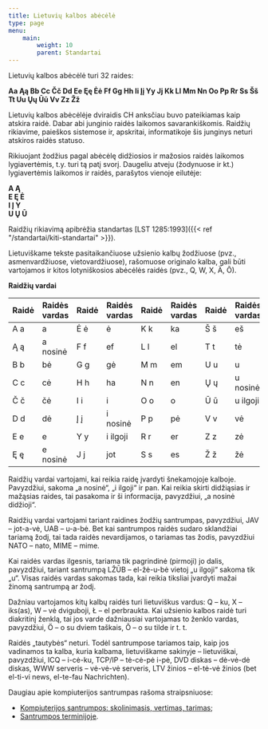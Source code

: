 ```yaml
---
title: Lietuvių kalbos abėcėlė
type: page
menu:
    main:
        weight: 10
        parent: Standartai
---
```


Lietuvių kalbos abėcėlė turi 32 raides:

**Aa Ąą Bb Cc Čč Dd Ee Ęę Ėė Ff Gg Hh Ii Įį Yy Jj Kk Ll Mm Nn Oo Pp Rr Ss Šš Tt Uu Ųų Ūū Vv Zz Žž**

Lietuvių kalbos abėcėlėje dviraidis CH anksčiau buvo pateikiamas kaip atskira raidė. Dabar abi junginio raidės laikomos
savarankiškomis. Raidžių rikiavime, paieškos sistemose ir, apskritai, informatikoje šis junginys neturi atskiros raidės
statuso.

Rikiuojant žodžius pagal abėcėlę didžiosios ir mažosios raidės laikomos lygiavertėmis, t.y. turi tą patį svorį. Daugeliu
atveju (žodynuose ir kt.) lygiavertėmis laikomos ir raidės, parašytos vienoje eilutėje:

**A Ą**  
**E Ę Ė**  
**I Į Y**  
**U Ų Ū**

Raidžių rikiavimą apibrėžia standartas [LST 1285:1993]({{< ref "/standartai/kiti-standartai" >}}).

Lietuviškame tekste pasitaikančiuose užsienio kalbų žodžiuose (pvz., asmenvardžiuose, vietovardžiuose), rašomuose
originalo kalba, gali būti vartojamos ir kitos lotyniškosios abėcėlės raidės (pvz., Q, W, X, Ä, Õ).

**Raidžių vardai**

| Raidė | Raidės vardas | Raidė | Raidės vardas | Raidė | Raidės vardas | Raidė | Raidės vardas |
|-------|---------------|-------|---------------|-------|---------------|-------|---------------|
| A a   | a             | Ė ė   | ė             | K k   | ka            | Š š   | eš            |
| Ą ą   | a nosinė      | F f   | ef            | L l   | el            | T t   | tė            |
| B b   | bė            | G g   | gė            | M m   | em            | U u   | u             |
| C c   | cė            | H h   | ha            | N n   | en            | Ų ų   | u nosinė      |
| Č č   | čė            | I i   | i             | O o   | o             | Ū ū   | u ilgoji      |
| D d   | dė            | Į į   | i nosinė      | P p   | pė            | V v   | vė            |
| E e   | e             | Y y   | i ilgoji      | R r   | er            | Z z   | zė            |
| Ę ę   | e nosinė      | J j   | jot           | S s   | es            | Ž ž   | žė            |

Raidžių vardai vartojami, kai reikia raidę įvardyti šnekamojoje kalboje. Pavyzdžiui, sakoma „a nosinė“, „i ilgoji“ ir
pan. Kai reikia skirti didžiąsias ir mažąsias raides, tai pasakoma ir ši informacija, pavyzdžiui, „a nosinė didžioji“.

Raidžių vardai vartojami tariant raidines žodžių santrumpas, pavyzdžiui, JAV – jot-a-vė, UAB – u-a-bė. Bet kai
santrumpos raidės sudaro sklandžiai tariamą žodį, tai tada raidės nevardijamos, o tariamas tas žodis, pavyzdžiui NATO –
nato, MIME – mime.

Kai raidės vardas ilgesnis, tariama tik pagrindinė (pirmoji) jo dalis, pavyzdžiui, tariant santrumpą LŽŪB – el-žė-u-bė
vietoj „u ilgoji“ sakoma tik „u“. Visas raidės vardas sakomas tada, kai reikia tiksliai įvardyti mažai žinomą santrumpą
ar žodį.

Dažniau vartojamos kitų kalbų raidės turi lietuviškus vardus: Q – ku, X – iks(as), W – vė dviguboji, Ł – el perbraukta.
Kai užsienio kalbos raidė turi diakritinį ženklą, tai jos varde dažniausiai vartojamas to ženklo vardas, pavyzdžiui, Ö –
o su dviem taškais, Õ – o su tilde ir t. t.

Raidės „tautybės“ neturi. Todėl santrumpose tariamos taip, kaip jos vadinamos ta kalba, kuria kalbama, lietuviškame
sakinyje – lietuviškai, pavyzdžiui, ICQ – i-cė-ku, TCP/IP – tė-cė-pė i-pė, DVD diskas – dė-vė-dė diskas, WWW serveris –
vė-vė-vė serveris, LTV žinios – el-tė-vė žinios (bet el-ti-vi news, el-te-fau Nachrichten).

Daugiau apie kompiuterijos santrumpas rašoma straipsniuose:

* [Kompiuterijos santrumpos: skolinimasis, vertimas, tarimas](https://web.archive.org/web/20150128074229/http://www.vlkk.lt/lit/naujienos/naujiena.791.html);
* [Santrumpos terminijoje](http://ims.mii.lt/ims/asmen/gintas/publ/gg07-santrumpos.html).
